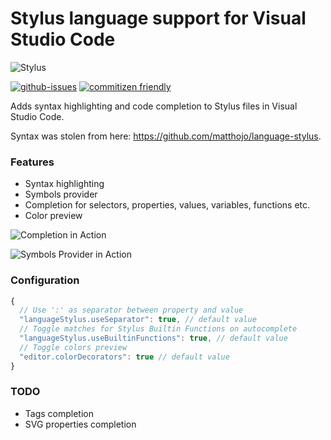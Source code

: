 # Stylus language support for Visual Studio Code

![Stylus](https://github.com/d4rkr00t/language-stylus/raw/master/assets/icon.png)

[![github-issues](https://img.shields.io/github/issues/d4rkr00t/language-stylus.svg)](https://github.com/d4rkr00t/language-stylus/issues)
[![commitizen friendly](https://img.shields.io/badge/commitizen-friendly-brightgreen.svg)](http://commitizen.github.io/cz-cl)

Adds syntax highlighting and code completion to Stylus files in Visual Studio Code.

Syntax was stolen from here: https://github.com/matthojo/language-stylus.

### Features

* Syntax highlighting
* Symbols provider
* Completion for selectors, properties, values, variables, functions etc.
* Color preview

![Completion in Action](https://github.com/d4rkr00t/language-stylus/raw/master/assets/completion.gif)

![Symbols Provider in Action](https://github.com/d4rkr00t/language-stylus/raw/master/assets/symbols.gif)

### Configuration
```js
{
  // Use ':' as separator between property and value
  "languageStylus.useSeparator": true, // default value
  // Toggle matches for Stylus Builtin Functions on autocomplete
  "languageStylus.useBuiltinFunctions": true, // default value
  // Toggle colors preview
  "editor.colorDecorators": true // default value
}
```

### TODO
* Tags completion
* SVG properties completion
